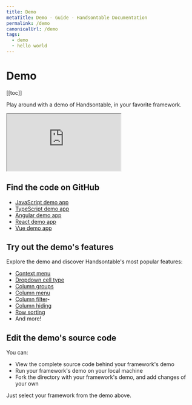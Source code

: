 ```yaml
---
title: Demo
metaTitle: Demo - Guide - Handsontable Documentation
permalink: /demo
canonicalUrl: /demo
tags:
  - demo
  - hello world
---
```


# Demo

[[toc]]

Play around with a demo of Handsontable, in your favorite framework.

<div class="example-container"><iframe
    src="https://handsontable.github.io/handsontable/examples/12.1.3/docs/js/demo/"
    allow="accelerometer; ambient-light-sensor; camera; encrypted-media; geolocation; gyroscope; hid; microphone;
      midi; payment; usb; vr; xr-spatial-tracking"
    sandbox="allow-forms allow-modals allow-popups allow-presentation allow-same-origin allow-scripts"
  ></iframe></div>

## Find the code on GitHub

- [JavaScript demo app](https://github.com/handsontable/handsontable/tree/develop/examples/12.1.3/docs/js/demo/)
- [TypeScript demo app](https://github.com/handsontable/handsontable/tree/develop/examples/12.1.3/docs/ts/demo/)
- [Angular demo app](https://github.com/handsontable/handsontable/tree/develop/examples/12.1.3/docs/angular/demo/)
- [React demo app](https://github.com/handsontable/handsontable/tree/develop/examples/12.1.3/docs/react/demo/)
- [Vue demo app](https://github.com/handsontable/handsontable/tree/develop/examples/12.1.3/docs/vue/demo/)

## Try out the demo's features

Explore the demo and discover Handsontable's most popular features:

- [Context menu](@/guides/accessories-and-menus/context-menu.md)
- [Dropdown cell type](@/guides/cell-types/dropdown-cell-type.md)
- [Column groups](@/guides/columns/column-groups.md)
- [Column menu](@/guides/columns/column-menu.md)
- [Column filter](@/guides/columns/column-filter.md)-
- [Column hiding](@/guides/columns/column-hiding.md)
- [Row sorting](@/guides/rows/row-sorting.md)
- And more!

## Edit the demo's source code

You can:
- View the complete source code behind your framework's demo
- Run your framework's demo on your local machine
- Fork the directory with your framework's demo, and add changes of your own

Just select your framework from the demo above.
